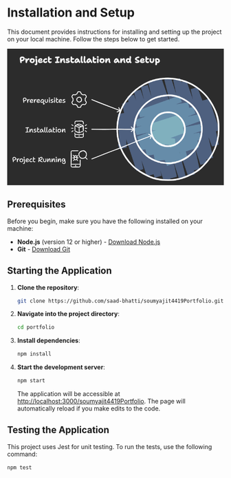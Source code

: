 # Installation and Setup

This document provides instructions for installing and setting up the project on your local machine. Follow the steps below to get started.

<!-- Setup Image -->
<div align="center">
  <img alt="setup" src="../images/setup.png" />
</div>

## Prerequisites

Before you begin, make sure you have the following installed on your machine:

- **Node.js** (version 12 or higher) - [Download Node.js](https://nodejs.org/)
- **Git** - [Download Git](https://git-scm.com/)

## Starting the Application

1. **Clone the repository**:

    ```bash
    git clone https://github.com/saad-bhatti/soumyajit4419Portfolio.git portfolio
    ```

2. **Navigate into the project directory**:

    ```bash
    cd portfolio
    ```

3. **Install dependencies**:

    ```bash
    npm install
    ```

4. **Start the development server**:

    ```bash
    npm start
    ```

    The application will be accessible at [http://localhost:3000/soumyajit4419Portfolio](http://localhost:3000/soumyajit4419Portfolio). The page will automatically reload if you make edits to the code.

## Testing the Application

This project uses Jest for unit testing. To run the tests, use the following command:

```bash
npm test
```

